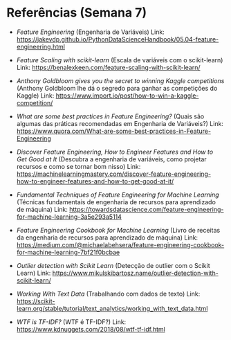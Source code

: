 # Referências (Semana 7)

- _Feature Engineering_ (Engenharia de Variáveis)
Link: https://jakevdp.github.io/PythonDataScienceHandbook/05.04-feature-engineering.html

- _Feature Scaling with scikit-learn_ (Escala de variáveis com o scikit-learn)
Link: https://benalexkeen.com/feature-scaling-with-scikit-learn/

- _Anthony Goldbloom gives you the secret to winning Kaggle competitions_ (Anthony Goldbloom lhe dá o segredo para 
ganhar as competições do Kaggle)
Link: https://www.import.io/post/how-to-win-a-kaggle-competition/

- _What are some best practices in Feature Engineering?_ (Quais são algumas das práticas recomendadas em Engenharia 
de Variáveis?)
Link: https://www.quora.com/What-are-some-best-practices-in-Feature-Engineering

- _Discover Feature Engineering, How to Engineer Features and How to Get Good at It_ (Descubra a engenharia de 
variáveis, como projetar recursos e como se tornar bom nisso)
Link: https://machinelearningmastery.com/discover-feature-engineering-how-to-engineer-features-and-how-to-get-good-at-it/

- _Fundamental Techniques of Feature Engineering for Machine Learning_ (Técnicas fundamentais de engenharia de recursos 
para aprendizado de máquina)
Link: https://towardsdatascience.com/feature-engineering-for-machine-learning-3a5e293a5114

- _Feature Engineering Cookbook for Machine Learning_ (Livro de receitas da engenharia de recursos para aprendizado 
de máquina)
Link: https://medium.com/@michaelabehsera/feature-engineering-cookbook-for-machine-learning-7bf21f0bcbae

- _Outlier detection with Scikit Learn_ (Detecção de outlier com o Scikit Learn)
Link: https://www.mikulskibartosz.name/outlier-detection-with-scikit-learn/

- _Working With Text Data_ (Trabalhando com dados de texto)
Link: https://scikit-learn.org/stable/tutorial/text_analytics/working_with_text_data.html

- _WTF is TF-IDF?_ (WTF é TF-IDF?)
Link: https://www.kdnuggets.com/2018/08/wtf-tf-idf.html